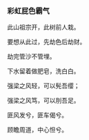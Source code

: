 ### 彩虹屁色霸气

此山祖宗开，此树前人栽。

要想从此过，先劫色后劫财。

劫完管沙不管埋。

下水留着做肥皂，洗白白。

强梁之风轻，可以髡吾缨；

强梁之风笃，可以刖吾足。

匪风发兮，匪车偈兮。

顾瞻周道，中心怛兮。
